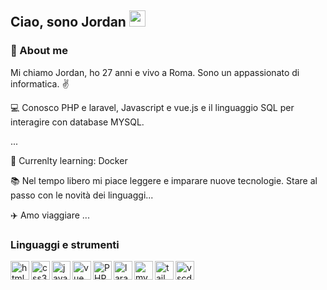 ## Ciao, sono Jordan <img src="https://raw.githubusercontent.com/MartinHeinz/MartinHeinz/master/wave.gif" width="26px">


### :rocket: About me
Mi chiamo Jordan, ho 27 anni e vivo a Roma. Sono un appassionato di informatica. :v:

:computer: Conosco PHP e laravel, Javascript e vue.js e il linguaggio SQL per interagire con database MYSQL.

...

:book: Currenlty learning: Docker



:books: Nel tempo libero mi piace leggere e imparare nuove tecnologie. Stare al passo con le novità dei linguaggi...

:airplane: Amo viaggiare ...

### Linguaggi e strumenti

<img align="left" alt="html5" width="30px" src="https://cdn.jsdelivr.net/gh/devicons/devicon/icons/html5/html5-original.svg" />
<img align="left" alt="css3" width="30px" src="https://cdn.jsdelivr.net/gh/devicons/devicon/icons/css3/css3-original.svg" />
<img align="left" alt="javascript" width="30px" src="https://cdn.jsdelivr.net/gh/devicons/devicon/icons/javascript/javascript-original.svg" />
<img align="left" alt="vue" width="30px" src="https://cdn.jsdelivr.net/gh/devicons/devicon/icons/vuejs/vuejs-original.svg" />
<img align="left" alt="PHP" width="30px" src="https://cdn.jsdelivr.net/gh/devicons/devicon/icons/php/php-original.svg" />
<img align="left" alt="laravel" width="30px" src="https://cdn.jsdelivr.net/gh/devicons/devicon/icons/laravel/laravel-plain.svg" />
<img align="left" alt="mysql" width="30px" src="https://cdn.jsdelivr.net/gh/devicons/devicon/icons/mysql/mysql-original.svg" />
<img align="left" alt="tailwindcss" width="30px" src="https://cdn.jsdelivr.net/gh/devicons/devicon/icons/tailwindcss/tailwindcss-plain.svg" />
<img align="left" alt="vscdode" width="30px" src="https://cdn.jsdelivr.net/gh/devicons/devicon/icons/vscode/vscode-original.svg" />
